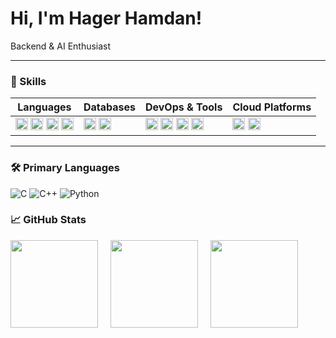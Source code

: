 # Hi, I'm Hager Hamdan!

Backend & AI Enthusiast

---

### 🧰 Skills

| Languages                           | Databases                         | DevOps & Tools                      | Cloud Platforms                 |
|-----------------------------------|----------------------------------|-----------------------------------|--------------------------------|
| <img src="https://img.shields.io/badge/C-00599C?style=flat&logo=c&logoColor=white" height="20"/> <img src="https://img.shields.io/badge/C++-purple?style=flat&logo=c%2B%2B&logoColor=white" height="20"/> <img src="https://img.shields.io/badge/Python-pink?style=flat&logo=python&logoColor=white" height="20"/> <img src="https://img.shields.io/badge/Bash-palevioletred?style=flat&logo=gnu-bash&logoColor=white" height="20"/> | <img src="https://img.shields.io/badge/PostgreSQL-lightblue?style=flat&logo=postgresql&logoColor=white" height="20"/> <img src="https://img.shields.io/badge/SQL-lightsteelblue?style=flat&logo=mysql&logoColor=white" height="20"/> | <img src="https://img.shields.io/badge/Git-lightcoral?style=flat&logo=git&logoColor=white" height="20"/> <img src="https://img.shields.io/badge/Docker-lightseagreen?style=flat&logo=docker&logoColor=white" height="20"/> <img src="https://img.shields.io/badge/Makefile-palevioletred?style=flat&logo=gnu&logoColor=white" height="20"/> <img src="https://img.shields.io/badge/GitHub_Actions-plum?style=flat&logo=github-actions&logoColor=white" height="20"/> | <img src="https://img.shields.io/badge/Azure-lightcyan?style=flat&logo=microsoft-azure&logoColor=white" height="20"/> <img src="https://img.shields.io/badge/AWS-lightpink?style=flat&logo=amazon-aws&logoColor=white" height="20"/> |

---

### 🛠️ Primary Languages
![C](https://img.shields.io/badge/C-%2300599C.svg?style=for-the-badge&logo=c&logoColor=white)
![C++](https://img.shields.io/badge/C++-%2300599C.svg?style=for-the-badge&logo=c%2B%2B&logoColor=white)
![Python](https://img.shields.io/badge/Python-3776AB?style=for-the-badge&logo=python&logoColor=white)

### 📈 GitHub Stats

<div style="display: flex; gap: 20px;">

  <img src="https://github-readme-stats.vercel.app/api?username=imhaqer&show_icons=true&theme=tokyonight&hide_title=true" height="140" />
  
  <img src="https://github-readme-streak-stats.herokuapp.com/?user=imhaqer&theme=tokyonight" height="140" />
  
  <!-- Custom language stats with C++ emphasis -->
  <img src="https://github-readme-stats.vercel.app/api/top-langs/?username=imhaqer&layout=compact&theme=tokyonight&hide=html,css,javascript&langs_count=6" height="140" />

</div>

<!---
imhaqer/imhaqer is a ✨ special ✨ repository because its `README.md` (this file) appears on your GitHub profile.
You can click the Preview link to take a look at your changes.
--->
